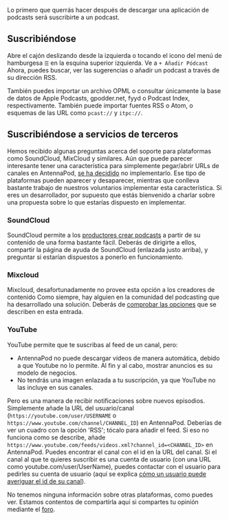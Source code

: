 Lo primero que querrás hacer después de descargar una aplicación de podcasts será
suscribirte a un podcast.

## Suscribiéndose

Abre el cajón deslizando desde la izquierda o tocando el icono del menú de
hamburgesa `☰` en la esquina superior izquierda. Ve a `+ Añadir Pódcast` Ahora,
puedes buscar, ver las sugerencias o añadir un podcast a través de su dirección
RSS.

También puedes importar un archivo OPML o consultar únicamente la base de datos
de Apple Podcasts, gpodder.net, fyyd o Podcast Index, respectivamente. También
puede importar fuentes RSS o Atom, o esquemas de las URL como `pcast://` y
`itpc://`.

## Suscribiéndose a servicios de terceros

Hemos recibido algunas preguntas acerca del soporte para plataformas como
SoundCloud, MixCloud y similares. Aún que puede parecer interesante tener una
característica para simplemente pegar/abrir URLs de canales en AntennaPod, [se
ha decidido](https://github.com/AntennaPod/AntennaPod/issues/1297) no
implementarlo. Ese tipo de plataformas pueden aparecer y desaparecer, mientras
que conlleva bastante trabajo de nuestros voluntarios implementar esta
característica. Si eres un desarrollador, por supuesto que estás bienvenido a
charlar sobre una propuesta sobre lo que estarías dispuesto en implementar.

### SoundCloud

SoundCloud permite a los [productores crear
podcasts](https://help.soundcloud.com/hc/en-us/articles/115003451347-Adding-tracks-to-your-RSS-feed)
a partir de su contenido de una forma bastante fácil. Deberás de dirigirte a
ellos, compartir la página de ayuda de SoundCloud (enlazada justo arriba), y
preguntar si estarían dispuestos a ponerlo en funcionamiento.

### Mixcloud

Mixcloud, desafortunadamente no provee esta opción a los creadores de contenido
Como siempre, hay alguien en la comunidad del podcasting que ha desarrollado una
solución. Deberás de [comprobar las
opciones](https://www.openparenthesis.org/2015/01/05/mixcloud-to-rss-with-enclosures)
que se describen en esta entrada.

### YouTube

YouTube permite que te suscribas al feed de un canal, pero:

- AntennaPod no puede descargar vídeos de manera automática, debido a que Youtube
no lo permite. Al fin y al cabo, mostrar anuncios es su modelo de negocios.
- No tendrás una imagen enlazada a tu suscripción, ya que YouTube no las incluye
en sus canales.

Pero es una manera de recibir notificaciones sobre nuevos episodios. Simplemente
añade la URL del usuario/canal (`https://youtube.com/user/USERNAME` o
`https://www.youtube.com/channel/CHANNEL_ID`) en AntennaPod. Deberías de ver un
cuadro con la opción 'RSS'; tócalo para añadir el feed. Si eso no funciona como
se describe, añade
`https://www.youtube.com/feeds/videos.xml?channel_id=<CHANNEL_ID>` en
AntennaPod. Puedes encontrar el canal con el id en la URL del canal. Si el canal
al que te quieres suscribir es una cuenta de usuario (con una URL como
youtube.com/user/UserName), puedes contactar con el usuario para pedirles su
cuenta de usuario (aquí se explica [cómo un usuario puede averiguar el id de su
canal](https://support.google.com/answer/3250431?hl=es)).

No tenemos ninguna información sobre otras plataformas, como puedes ver. Estamos
contentos de compartirla aquí si compartes tu opinión mediante el
[foro](https://forum.antennapod.org/).
